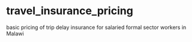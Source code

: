 # travel_insurance_pricing
basic pricing of trip delay insurance for salaried formal sector workers in Malawi
